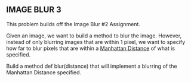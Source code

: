 IMAGE BLUR 3 
------------

This problem builds off the Image Blur #2 Assignment. 

Given an image, we want to build a method to blur the image. However, instead of only blurring images that are within 1 pixel, we want to specify how far to blur pixels that are within a [Manhattan Distance](http://en.wiktionary.org/wiki/Manhattan_distance) of what is specified. 

Build a method def blur(distance) that will implement a blurring of the Manhattan Distance specified. 